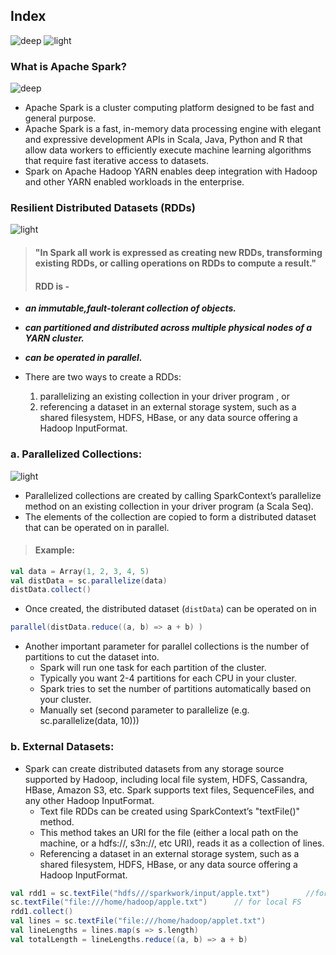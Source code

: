 ## Index
![deep](https://user-images.githubusercontent.com/12748752/144213667-6c093ddd-04d3-455a-9c7b-57b3cb7fa5ed.png)
![light](https://user-images.githubusercontent.com/12748752/144213674-89ceed2c-eca9-43ab-a8cd-53385fe25440.png)

### What is Apache Spark?
![deep](https://user-images.githubusercontent.com/12748752/144213667-6c093ddd-04d3-455a-9c7b-57b3cb7fa5ed.png)
* Apache Spark is a cluster computing platform designed to be fast and general purpose.
* Apache Spark is a fast, in-memory data processing engine with elegant and expressive development APIs in Scala, Java, Python and R that allow data workers to efficiently execute machine learning algorithms that require fast iterative access to datasets.
* Spark on Apache Hadoop YARN enables deep integration with Hadoop and other YARN enabled workloads in the enterprise.

### Resilient Distributed Datasets (RDDs)
![light](https://user-images.githubusercontent.com/12748752/144213674-89ceed2c-eca9-43ab-a8cd-53385fe25440.png)
> #### "In Spark all work is expressed as creating new RDDs, transforming existing RDDs, or calling operations on RDDs to compute a result."
> #### RDD is -
  * _**an immutable,fault-tolerant collection of objects.**_
  * _**can partitioned and distributed across multiple physical nodes of a YARN cluster.**_
  * _**can be operated in parallel.**_
  
* There are two ways to create a RDDs:
    1. parallelizing an existing collection in your driver program , or
    2. referencing a dataset in an external storage system, such as a shared filesystem, HDFS, HBase, or any data source offering a Hadoop InputFormat.
  
  
### a. Parallelized Collections:
![light](https://user-images.githubusercontent.com/12748752/144213674-89ceed2c-eca9-43ab-a8cd-53385fe25440.png)
* Parallelized collections are created by calling SparkContext’s parallelize method on an existing collection in your driver program (a Scala Seq). 
* The elements of the collection are copied to form a distributed dataset that can be operated on in parallel. 
> #### Example:
```scala
val data = Array(1, 2, 3, 4, 5)
val distData = sc.parallelize(data)
distData.collect()
```
* Once created, the distributed dataset (`distData`) can be operated on in 
```scala
parallel(distData.reduce((a, b) => a + b) )
```
* Another important parameter for parallel collections is the number of partitions to cut the dataset into.
  - Spark will run one task for each partition of the cluster.
  - Typically you want 2-4 partitions for each CPU in your cluster.
  - Spark tries to set the number of partitions automatically based on your cluster.
  - Manually set (second parameter to parallelize (e.g. sc.parallelize(data, 10)))

### b. External Datasets:
* Spark can create distributed datasets from any storage source supported by Hadoop, including local file system, HDFS, Cassandra, HBase, Amazon S3, etc. Spark supports text files, SequenceFiles, and any other Hadoop InputFormat. 
  - Text file RDDs can be created using SparkContext’s "textFile()" method. 
  - This method takes an URI for the file (either a local path on the machine, or a hdfs://, s3n://, etc URI), reads it as a collection of lines.
  - Referencing a dataset in an external storage system, such as a shared filesystem, HDFS, HBase, or any data source offering a Hadoop InputFormat.
```scala
val rdd1 = sc.textFile("hdfs///sparkwork/input/apple.txt")        //for HDFS
sc.textFile("file:///home/hadoop/apple.txt")      // for local FS
rdd1.collect()
val lines = sc.textFile("file:///home/hadoop/applet.txt")
val lineLengths = lines.map(s => s.length)
val totalLength = lineLengths.reduce((a, b) => a + b)			
```

